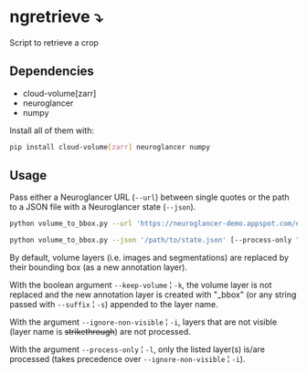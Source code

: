 # ngretrieve ⤵️
Script to retrieve a crop

## Dependencies

- cloud-volume[zarr]
- neuroglancer
- numpy

Install all of them with:

```bash
pip install cloud-volume[zarr] neuroglancer numpy
```

## Usage

Pass either a Neuroglancer URL (`--url`) between single quotes or the path to a JSON file with a Neuroglancer state (`--json`).

```bash
python volume_to_bbox.py --url 'https://neuroglancer-demo.appspot.com/#!...' [--process-only "layer1" "layer2"...] [--ignore-non-visible] [--keep-volume] [--suffix "_bbox"]
```

```bash
python volume_to_bbox.py --json '/path/to/state.json' [--process-only "layer1" "layer2"...] [--ignore-non-visible] [--keep-volume] [--suffix "_bbox"]
```

By default, volume layers (i.e. images and segmentations) are replaced by their bounding box (as a new annotation layer).

With the boolean argument `--keep-volume` ¦ `-k`, the volume layer is not replaced and the new annotation layer is created with "_bbox" (or any string passed with `--suffix` ¦ `-s`) appended to the layer name.

With the argument `--ignore-non-visible` ¦ `-i`, layers that are not visible (layer name is ~~strikethrough~~) are not processed.

With the argument `--process-only` ¦ `-l`, only the listed layer(s) is/are processed (takes precedence over `--ignore-non-visible` ¦ `-i`). 
